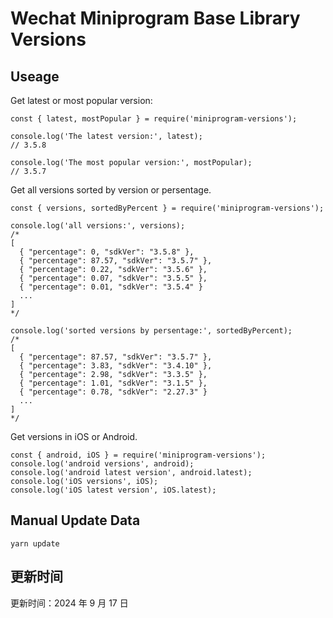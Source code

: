 
# Wechat Miniprogram Base Library Versions

## Useage

Get latest or most popular version:

```;
const { latest, mostPopular } = require('miniprogram-versions');

console.log('The latest version:', latest);
// 3.5.8

console.log('The most popular version:', mostPopular);
// 3.5.7

```

Get all versions sorted by version or persentage.

```
const { versions, sortedByPercent } = require('miniprogram-versions');

console.log('all versions:', versions);
/*
[
  { "percentage": 0, "sdkVer": "3.5.8" },
  { "percentage": 87.57, "sdkVer": "3.5.7" },
  { "percentage": 0.22, "sdkVer": "3.5.6" },
  { "percentage": 0.07, "sdkVer": "3.5.5" },
  { "percentage": 0.01, "sdkVer": "3.5.4" }
  ...
]
*/

console.log('sorted versions by persentage:', sortedByPercent);
/*
[
  { "percentage": 87.57, "sdkVer": "3.5.7" },
  { "percentage": 3.83, "sdkVer": "3.4.10" },
  { "percentage": 2.98, "sdkVer": "3.3.5" },
  { "percentage": 1.01, "sdkVer": "3.1.5" },
  { "percentage": 0.78, "sdkVer": "2.27.3" }
  ...
]
*/
```

Get versions in iOS or Android.

```
const { android, iOS } = require('miniprogram-versions');
console.log('android versions', android);
console.log('android latest version', android.latest);
console.log('iOS versions', iOS);
console.log('iOS latest version', iOS.latest);
```

## Manual Update Data

```
yarn update
```

## 更新时间

更新时间：2024 年 9 月 17 日
